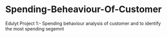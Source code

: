# Spending-Beheaviour-Of-Customer
Edulyt Project 1:- Spending behaviour analysis of customer and to identify the most spending segemnt
